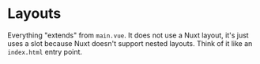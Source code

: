 # Layouts

Everything "extends" from `main.vue`. It does not use a Nuxt layout, it's just uses a slot because Nuxt doesn't support nested layouts. Think of it like an `index.html` entry point.